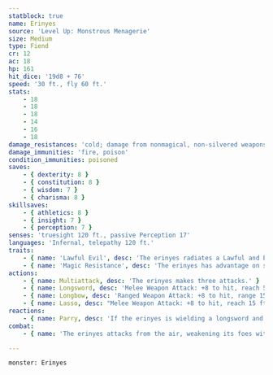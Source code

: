 ```yaml
---
statblock: true
name: Erinyes
source: 'Level Up: Monstrous Menagerie'
size: Medium
type: Fiend
cr: 12
ac: 18
hp: 161
hit_dice: '19d8 + 76'
speed: '30 ft., fly 60 ft.'
stats:
    - 18
    - 18
    - 18
    - 14
    - 16
    - 18
damage_resistances: 'cold; damage from nonmagical, non-silvered weapons'
damage_immunities: 'fire, poison'
condition_immunities: poisoned
saves:
    - { dexterity: 8 }
    - { constitution: 8 }
    - { wisdom: 7 }
    - { charisma: 8 }
skillsaves:
    - { athletics: 8 }
    - { insight: 7 }
    - { perception: 7 }
senses: 'truesight 120 ft., passive Perception 17'
languages: 'Infernal, telepathy 120 ft.'
traits:
    - { name: 'Lawful Evil', desc: 'The erinyes radiates a Lawful and Evil aura.' }
    - { name: 'Magic Resistance', desc: 'The erinyes has advantage on saving throws against spells and magical effects.' }
actions:
    - { name: Multiattack, desc: 'The erinyes makes three attacks.' }
    - { name: Longsword, desc: 'Melee Weapon Attack: +8 to hit, reach 5 ft., one target. Hit: 8 (1d8 + 4) slashing damage plus 14 (4d6) poison damage.' }
    - { name: Longbow, desc: 'Ranged Weapon Attack: +8 to hit, range 150/600 ft., one target. Hit: 8 (1d8 + 4) piercing damage plus 14 (4d6) poison damage, and the target makes a DC 14 Constitution saving throw. On a failure, it is poisoned for 24 hours or until the poison is removed by lesser restoration or similar magic.' }
    - { name: Lasso, desc: "Melee Weapon Attack: +8 to hit, reach 15 ft., one target. Hit: The target is entangled by the lasso. While entangled, it can't move more than 15 feet away from the erinyes. The entanglement ends if the erinyes releases the lasso or becomes incapacitated, or if the lasso is destroyed. The lasso is an object with AC 12 and 20 HP and is immune to piercing, poison, psychic, and thunder damage. The entanglement also ends if the target or a creature within 5 feet of it uses an action to succeed on a DC 16 Athletics or Acrobatics check to remove the lasso. The erinyes can't make a lasso attack while a creature is entangled." }
reactions:
    - { name: Parry, desc: 'If the erinyes is wielding a longsword and can see its attacker, it adds 4 to its AC against one melee attack that would hit it.' }
combat:
    - { name: 'The erinyes attacks from the air, weakening its foes with volleys of arrows', desc: "Once its foe is poisoned, it attacks with its longsword. It uses its lasso if its quarry tries to flee. It may also use its lasso to entangle a melee combatant with no ranged attack, lifting the creature into the air to keep it away from the devil's more vulnerable allies." }

---
```

```statblock
monster: Erinyes
```
